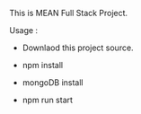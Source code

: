 
This is MEAN Full Stack Project.

Usage :

* Downlaod this project source.

* npm install

* mongoDB install

* npm run start